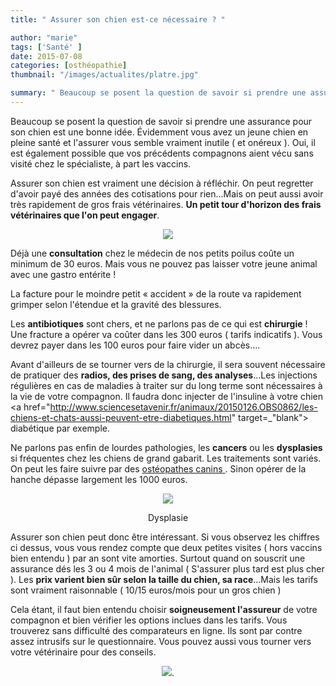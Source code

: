 ```yaml
---
title: " Assurer son chien est-ce nécessaire ? "

author: "marie"
tags: ['Santé' ]
date: 2015-07-08
categories: [osthéopathie]
thumbnail: "/images/actualites/platre.jpg"

summary: " Beaucoup se posent la question de savoir si prendre une assurance pour son chien est une bonne idée. Évidemment vous avez un jeune chien en pleine santé et l'assurer vous semble vraiment inutile ( et onéreux ). Oui, il est également possible que vos précédents compagnons aient vécu sans visité chez le spécialiste, à part les vaccins. "
---
```


Beaucoup se posent la question de savoir si prendre une assurance pour son chien est une bonne idée. Évidemment vous avez un jeune chien en pleine santé et l'assurer vous semble vraiment inutile ( et onéreux ). Oui, il est également possible que vos précédents compagnons aient vécu sans visité chez le spécialiste, à part les vaccins.


Assurer son chien est vraiment une décision à réfléchir. On peut regretter d'avoir payé des années des cotisations pour rien...Mais on peut aussi avoir très rapidement de gros frais vétérinaires. <b>Un petit tour d'horizon des frais vétérinaires que l'on peut engager</b>.

<p align="center"><img src="/images/actualites/platre.jpg"></p>

Déjà une <b>consultation</b> chez le médecin de nos petits poilus coûte un minimum de 30 euros. Mais vous ne pouvez pas laisser votre jeune animal avec une gastro entérite !


La facture pour le moindre petit « accident » de la route va rapidement grimper selon l'étendue et la gravité des blessures.

Les <b>antibiotiques</b> sont chers, et ne parlons pas de ce qui est <b>chirurgie</b> ! Une fracture a opérer va coûter dans les 300 euros ( tarifs indicatifs ). Vous devrez payer dans les 100 euros pour faire vider un abcès....

Avant d'ailleurs de se tourner vers de la chirurgie, il sera souvent nécessaire de pratiquer des <b>radios, des prises de sang, des analyses</b>...Les injections régulières en cas de maladies à traiter sur du long terme sont nécessaires à la vie de votre compagnon. Il faudra donc injecter de l'insuline à votre chien <a href="http://www.sciencesetavenir.fr/animaux/20150126.OBS0862/les-chiens-et-chats-aussi-peuvent-etre-diabetiques.html" target=_"blank"> diabétique </a> par exemple.



Ne parlons pas enfin de lourdes pathologies, les <b>cancers</b> ou les <b>dysplasies</b> si fréquentes chez les chiens de grand gabarit.  Les traitements sont variés. On peut les faire suivre par des <a href="http://www.chien-calme.com/actualites/osteo_canin/"> ostéopathes canins </a>. Sinon opérer de la hanche dépasse largement les 1000 euros.
<p align="center"><img src="/images/actualites/dysplasie.jpg"</p>

<p align="center"<b>Dysplasie</b></p>

Assurer son chien peut donc être intéressant. Si vous observez les chiffres ci dessus, vous vous rendez compte que deux petites visites ( hors vaccins bien entendu ) par an sont vite amorties. Surtout quand on souscrit une assurance dés les 3 ou 4 mois de l'animal ( S'assurer plus tard est plus cher ). Les <b>prix varient bien sûr selon la taille du chien, sa race</b>...Mais les tarifs sont vraiment raisonnable ( 10/15 euros/mois pour un gros chien )


Cela étant, il faut bien entendu choisir <b>soigneusement l'assureur</b> de votre compagnon et bien vérifier les options inclues dans les tarifs. Vous trouverez sans difficulté des comparateurs en ligne. Ils sont par contre assez intrusifs sur le questionnaire. Vous pouvez aussi vous tourner vers votre vétérinaire pour des conseils.


<p align="center"><img src="/images/actualites/assurance-pour-animaux.jpg"</p>.